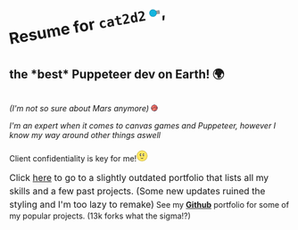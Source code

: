 <br><h1 style="margin: 0; padding: 0; transform: rotate(-10deg); display: inline-block;">
  Resume for <code>cat2d2</code> <img src="static/images/diep.png" class="tilt-hover">,
</h1>
<br>
<h2 style="display: inline-block;">
  the <b><span class="hover-larger">*best*</span></b> Puppeteer dev on Earth! 🌍
</h2> 

<i>(I'm not so sure about Mars anymore) <img src="static/images/logo/mars.png" width="12" height="12" class="tilt"></i>


_I'm an expert when it comes to canvas games and Puppeteer, however I know my way around other things aswell_ <div class="image-container">Client confidentiality is key for me!<img src="static/images/flower.webp" width="15" height="15" class="tilt-hover2"></div>

<span class="p">Click <span class="hover-slightly-larger">[here](https://kit2d2.vercel.app)</span> to go to a slightly outdated portfolio that lists all my skills and a few past projects. (Some new updates ruined the styling and I'm too lazy to remake)</span>
See my [**Github**](https://github.com/cat2d2) portfolio for some of my popular projects. (13k forks what the sigma!?)




<style>
h1,h6{margin-bottom:0}.discord-link img,.tilt-hover,.tilt-hover2{width:20px;height:20px}.hover-larger{display:inline-block;transition:font-size .3s cubic-bezier(.2, .8, .25, 1)}.hover-larger:hover{font-size:2em}.hover-slightly-larger{display:inline-block;transition:font-size .3s}.hover-slightly-larger:hover{font-size:1.1em;box-shadow:0 15px 10px rgba(0,0,0,.1);transform:rotate(355deg);transition:transform .2s,box-shadow .6s}h1{border:none;text-decoration:none}.tilt,.tilt-hover{border-radius:8px;transition:transform .3s,box-shadow .6s;display:inline-block}.image-container{padding-top:5px}.tilt-hover:hover{transform:rotate(335deg)}.tilt:hover{transform:rotate(-55deg)}.tilt-hover2{display:inline-block;border-radius:50%;transition:transform 225ms,box-shadow .3s}.tilt-hover2:hover{transform:rotate(-360deg);box-shadow:0 0 15px rgba(0,0,0,.3)}.notice-container{background:linear-gradient(to right,#ff7e5f,#feb47b);padding:20px;border-radius:12px;box-shadow:0 10px 20px rgba(0,0,0,.1);margin:20px;color:#fff;font-family:'Comic Sans MS',sans-serif;font-weight:600;transition:transform .3s ease-in-out}.discord-link,.smooth-link{text-decoration:none;font-weight:600;border-bottom:2px solid transparent;transition:.3s}.notice-container:hover{transform:scale(1.01)}.notice-container h2{color:#fff;font-size:24px;text-align:center;margin-bottom:15px;text-transform:uppercase;letter-spacing:1.5px;transition:font-size .3s}.notice-container h2:hover{font-size:28px}.notice-container h4{color:gold;font-size:18px;text-align:center;margin-bottom:15px;animation:1s infinite bounce}.discord-link{color:#7289da}.discord-link img{margin-left:4px;margin-bottom:-3.5px;animation:1s 2 bounce}.discord-link:hover{color:#fff;text-decoration:underline}.p{font-size:16px;line-height:1.5;text-align:center}.smooth-link:hover{color:#ec8363;text-decoration:underline}.premium-text{font-size:10px;color:gold;text-transform:uppercase}@keyframes fadeIn{0%{opacity:0}100%{opacity:1}}@keyframes bounce{0%,100%,20%,50%,80%{transform:translateY(0) rotate(0)}40%,80%{transform:translateY(-10px) rotate(-5deg)}60%{transform:translateY(-5px) rotate(5deg)}}
</style>